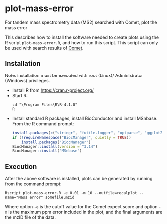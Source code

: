 # plot-mass-error
For tandem mass spectrometry data (MS2) searched with Comet, plot the mass error

This describes how to install the software needed to create plots using the R script `plot-mass-error.R`, and how to run this script.
This script can only be used with search results of [Comet](https://uwpr.github.io/Comet/).

## Installation

Note: installation must be executed with root (Linux)/ Administrator (Windows) privileges.

* Install R from https://cran.r-project.org/ 
* Start R:
    ```
    cd "\Program Files\R\R-4.1.0"
    R
    ```
* Install standard R packages, install BioConductor and install MSnbase. From the R command prompt:
    ```R
    install.packages(c("stringr", "futile.logger", "optparse", "ggplot2", "gridExtra"))
    if (!requireNamespace("BiocManager", quietly = TRUE))
        install.packages("BiocManager")
    BiocManager::install(version = "3.14")
    BiocManager::install("MSnbase")
    ```

## Execution

After the above software is installed, plots can be generated by running from the command prompt:

```
Rscript plot-mass-error.R -e 0.01 -m 10 --outfile=recalplot --name="Mass error" somefile.mzid
```

Where option `-e` is the cutoff value for the Comet expect score and option `-m` is the maximum ppm error included in the plot,
and the final arguments are the mzID file of the data.


